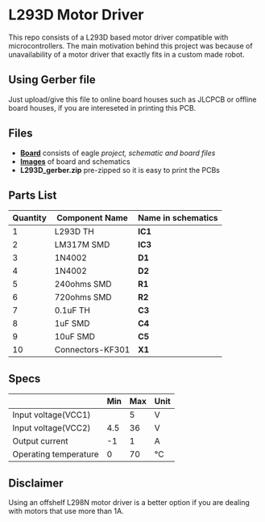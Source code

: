 # L293D Motor Driver
This repo consists of a L293D based motor driver compatible with microcontrollers. The main motivation behind this project was because of unavailability of a motor driver that exactly fits in a custom made robot.

## Using Gerber file
Just upload/give this file to online board houses such as JLCPCB or offline board houses, if you are intereseted in printing this PCB.

## Files
 - **[Board](https://github.com/dhanuzch/L293D-Customized-Motor-Driver/edit/master/Board/)** consists of eagle *project, schematic and board files*
 - **[Images](https://github.com/dhanuzch/L293D-Customized-Motor-Driver/edit/master/Images/)** of board and schematics
 - **L293D_gerber.zip** pre-zipped so it is easy to print the PCBs

## Parts List
|Quantity         |Component Name | Name in schematics|                        
|----------------|---------------|---|
|1|L293D TH |**IC1**|
|2|LM317M SMD|**IC3**|
|3|1N4002|**D1**|
|4|1N4002|**D2**|
|5|240ohms SMD|**R1** |
|6|720ohms SMD|**R2** |
|7|0.1uF TH|**C3**|
|8|1uF SMD|**C4** |
|9|10uF SMD|**C5**|
|10|Connectors-KF301|**X1**|




## Specs
|         |Min | Max |Unit|                        
|----------------|-----|----|---|
|Input voltage(VCC1)||5|V|
|Input voltage(VCC2)|4.5|36|V|
|Output current|-1|1|A|
|Operating temperature|0|70|°C|

## Disclaimer
Using an offshelf L298N motor driver is a better option if you are dealing with motors that use more than 1A.
